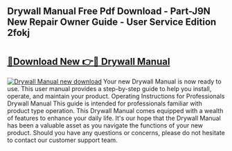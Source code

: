 ## Drywall Manual Free Pdf Download - Part-J9N New Repair Owner Guide - User Service Edition 2fokj

# <h2><a href="http://bc36356.oget.top/?id=Drywall+Manual">🔗Download New 👉🔴 Drywall Manual</a></h2>

[![Drywall Manual new download](https://i.imgur.com/5g1atiW.png)](http://bc36356.oget.top/?id=Drywall+Manual)
Your new Drywall Manual is now ready to use. This user manual provides a step-by-step guide to help you install, operate, and maintain your product. Operating Instructions for Professionals Drywall Manual This guide is intended for professionals familiar with product type operation. This Drywall Manual comes equipped with a wealth of features to enhance your daily life. It's our hope that the Drywall Manual has been a valuable asset as you navigate the functions of your new product. Should you have any questions or concerns, please do not hesitate to contact our customer support team.
